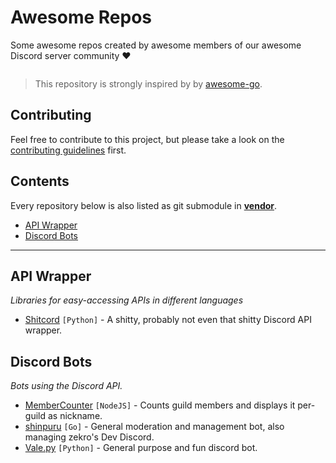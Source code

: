 # Awesome Repos
Some awesome repos created by awesome members of our awesome Discord server community ❤

![[](https://dc.zekro.de)](https://img.shields.io/discord/307084334198816769.svg?logo=discord)

> This repository is strongly inspired by by [awesome-go](https://github.com/avelino/awesome-go).

## Contributing

Feel free to contribute to this project, but please take a look on the [contributing guidelines](https://github.com/dev-schueppchen/awesome-repos/blob/master/contributing.md) first.

## Contents

Every repository below is also listed as git submodule in [**vendor**](vendor/).

- [API Wrapper](#api-wrapper)
- [Discord Bots](#discord-bots)

---

## API Wrapper
*Libraries for easy-accessing APIs in different languages*

- [Shitcord](https://github.com/vbe0201/Shitcord) `[Python]` - A shitty, probably not even that shitty Discord API wrapper. 

## Discord Bots
*Bots using the Discord API.*

- [MemberCounter](https://github.com/error2507/MemberCounter) `[NodeJS]` - Counts guild members and displays it per-guild as nickname.
- [shinpuru](https://github.com/zekroTJA/shinpuru) `[Go]` - General moderation and management bot, also managing zekro's Dev Discord.
- [Vale.py](https://github.com/vbe0201/Vale.py) `[Python]` - General purpose and fun discord bot.
